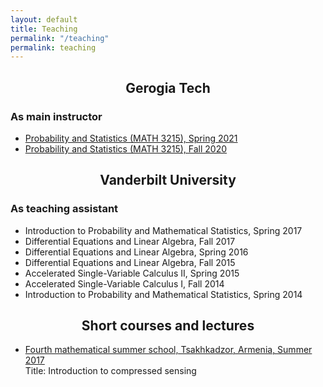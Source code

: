 ```yaml
---
layout: default
title: Teaching
permalink: "/teaching"
permalink: teaching
---
```



##  <center> Gerogia Tech
### As main instructor

* <a href="https://petrosyan.page/spring2021math3215" >Probability and Statistics (MATH 3215), Spring 2021
</a> <br>
* <a href="https://petrosyan.page/fall2020math3215" >Probability and Statistics (MATH 3215), Fall 2020
</a> <br>


##  <center> Vanderbilt University
### As teaching assistant

* Introduction to Probability and Mathematical Statistics, Spring 2017
* Differential Equations and Linear Algebra, Fall 2017
* Differential Equations and Linear Algebra, Spring 2016
* Differential Equations and Linear Algebra, Fall 2015
* Accelerated Single-Variable Calculus II, Spring 2015
* Accelerated Single-Variable Calculus I, Fall 2014
* Introduction to Probability and Mathematical Statistics, Spring 2014

##  <center> Short courses and lectures

* <a href="http://mathschool.ysu.am/mss2017" >Fourth mathematical summer school, Tsakhkadzor, Armenia, Summer 2017
</a> <br>
Title: Introduction to compressed sensing <br>
 
